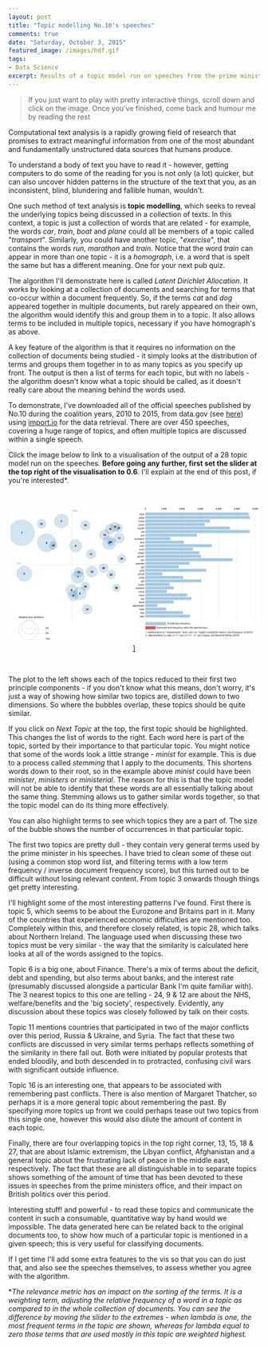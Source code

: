 ```yaml
---
layout: post
title: "Topic modelling No.10's speeches"
comments: true
date: "Saturday, October 3, 2015"
featured_image: /images/hdf.gif
tags:
- Data Science
excerpt: Results of a topic model run on speeches from the prime ministers office during the coalition years.
---
```


> If you just want to play with pretty interactive things, scroll down and click on the image. Once you've finished, come back and humour me by reading the rest

Computational text analysis is a rapidly growing field of research that promises to extract meaningful information from one of the most abundant and fundamentally unstructured data sources that humans produce.

To understand a body of text you have to read it - however, getting computers to do some of the reading for you is not only (a lot) quicker, but can also uncover hidden patterns in the structure of the text that you, as an inconsistent, blind, blundering and fallible human, wouldn't.

One such method of text analysis is **topic modelling**, which seeks to reveal the underlying topics being discussed in a collection of texts. In this context, a topic is just a collection of words that are related - for example, the words *car*, *train*, *boat* and *plane* could all be members of a topic called "*transport*". Similarly, you could have another topic, "*exercise*", that contains the words *run*, *marathon* and *train*. Notice that the word *train* can appear in more than one topic - it is a *homograph*, i.e. a word that is spelt the same but has a different meaning. One for your next pub quiz.

The algorithm I'll demonstrate here is called *Latent Dirichlet Allocation*. It works by looking at a collection of documents and searching for terms that co-occur within a document frequently. So, if the terms *cat* and *dog* appeared together in multiple documents, but rarely appeared on their own, the algorithm would identify this and group them in to a topic. It also allows terms to be included in multiple topics, necessary if you have homograph's as above.

A key feature of the algorithm is that it requires no information on the collection of documents being studied - it simply looks at the distribution of terms and groups them together in to as many topics as you specify up front. The output is then a list of terms for each topic, but with no labels - the algorithm doesn't know what a topic should be called, as it doesn't really care about the meaning behind the words used.

To demonstrate, I've downloaded all of the official speeches published by No.10 during the coalition years, 2010 to 2015, from data.gov (see <a href="https://www.gov.uk/government/announcements?keywords=&announcement_type_option=speeches&topics%5B%5D=all&departments%5B%5D=prime-ministers-office-10-downing-street" target="_blank">here</a>) using <a href="https://www.import.io" target="_blank">import.io</a> for the data retrieval. There are over 450 speeches, covering a huge range of topics, and often multiple topics are discussed within a single speech.

Click the image below to link to a visualisation of the output of a 28 topic model run on the speeches. **Before going any further, first set the slider at the top right of the visualisation to 0.6**. I'll explain at the end of this post, if you're interested*.

<br><center>
<a href="https://polyphant.shinyapps.io/speech-analysis" target="_blank">![speech-topic-model](/images/topic-model-speeches.png)]</a>
</center><br>


The plot to the left shows each of the topics reduced to their first two principle components - if you don't know what this means, don't worry, it's just a way of showing how similar two topics are, distilled down to two dimensions. So where the bubbles overlap, these topics should be quite similar.

If you click on *Next Topic* at the top, the first topic should be highlighted. This changes the list of words to the right. Each word here is part of the topic, sorted by their importance to that particular topic. You might notice that some of the words look a little strange - *minist* for example. This is due to a process called *stemming* that I apply to the documents. This shortens words down to their root, so in the example above *minist* could have been *minister*, *ministers* or *ministerial*. The reason for this is that the topic model will not be able to identify that these words are all essentially talking about the same thing. Stemming allows us to gather similar words together, so that the topic model can do its thing more effectively.

You can also highlight terms to see which topics they are a part of. The size of the bubble shows the number of occurrences in that particular topic.

The first two topics are pretty dull - they contain very general terms used by the prime minister in his speeches. I have tried to clean some of these out (using a common stop word list, and filtering terms with a low term frequency / inverse document frequency score), but this turned out to be difficult without losing relevant content. From topic 3 onwards though things get pretty interesting.

I'll highlight some of the most interesting patterns I've found. First there is topic 5, which seems to be about the Eurozone and Britains part in it. Many of the countries that experienced economic difficulties are mentioned too. Completely within this, and therefore closely related, is topic 28, which talks about Northern Ireland. The language used when discussing these two topics must be very similar - the way that the similarity is calculated here looks at all of the words assigned to the topics.

Topic 6 is a big one, about Finance. There's a mix of terms about the deficit, debt and spending, but also terms about banks, and the interest rate (presumably discussed alongside a particular Bank I'm quite familiar with). The 3 nearest topics to this one are telling - 24, 9 & 12 are about the NHS, welfare/benefits and the 'big society', respectively. Evidently, any discussion about these topics was closely followed by talk on their costs.

Topic 11 mentions countries that participated in two of the major conflicts over this period, Russia & Ukraine, and Syria. The fact that these two conflicts are discussed in very similar terms perhaps reflects something of the similarity in there fall out. Both were initiated by popular protests that ended bloodily, and both descended in to protracted, confusing civil wars with significant outside influence.

Topic 16 is an interesting one, that appears to be associated with remembering past conflicts. There is also mention of Margaret Thatcher, so perhaps it is a more general topic about remembering the past. By specifying more topics up front we could perhaps tease out two topics from this single one, however this would also dilute the amount of content in each topic.

Finally, there are four overlapping topics in the top right corner, 13, 15, 18 & 27, that are about Islamic extremism, the Libyan conflict, Afghanistan and a general topic about the frustrating lack of peace in the middle east, respectively. The fact that these are all distinguishable in to separate topics shows something of the amount of time that has been devoted to these issues in speeches from the prime ministers office, and their impact on British politics over this period.

Interesting stuff! and powerful - to read these topics and communicate the content in such a consumable, quantitative way by hand would we impossible. The data generated here can be related back to the original documents too, to show how much of a particular topic is mentioned in a given speech; this is very useful for classifying documents.

If I get time I'll add some extra features to the vis so that you can do just that, and also see the speeches themselves, to assess whether you agree with the algorithm.

**The relevance metric has an impact on the sorting of the terms. It is a weighting term, adjusting the relative frequency of a word in a topic as compared to in the whole collection of documents. You can see the difference by moving the slider to the extremes - when lambda is one, the most frequent terms in the topic are shown, whereas for lambda equal to zero those terms that are used mostly in this topic are weighted highest.*
